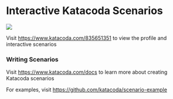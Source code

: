# Interactive Katacoda Scenarios

[![](http://shields.katacoda.com/katacoda/835651351/count.svg)](https://www.katacoda.com/835651351 "Get your profile on Katacoda.com")

Visit https://www.katacoda.com/835651351 to view the profile and interactive scenarios

### Writing Scenarios
Visit https://www.katacoda.com/docs to learn more about creating Katacoda scenarios

For examples, visit https://github.com/katacoda/scenario-example
